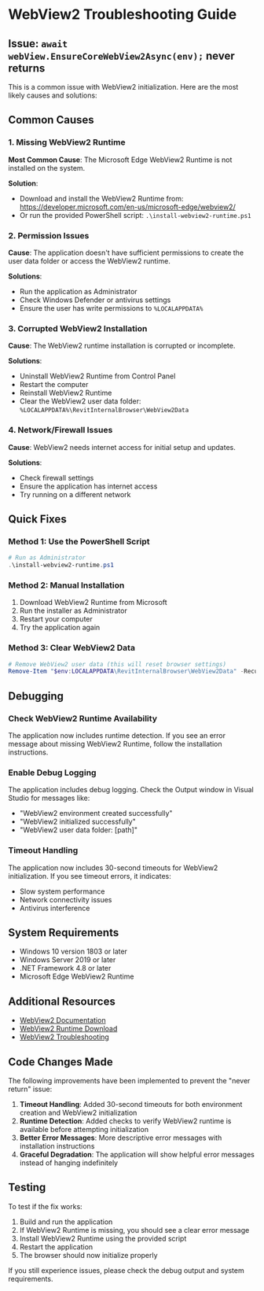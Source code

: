 # WebView2 Troubleshooting Guide

## Issue: `await webView.EnsureCoreWebView2Async(env);` never returns

This is a common issue with WebView2 initialization. Here are the most likely causes and solutions:

## Common Causes

### 1. Missing WebView2 Runtime
**Most Common Cause**: The Microsoft Edge WebView2 Runtime is not installed on the system.

**Solution**: 
- Download and install the WebView2 Runtime from: https://developer.microsoft.com/en-us/microsoft-edge/webview2/
- Or run the provided PowerShell script: `.\install-webview2-runtime.ps1`

### 2. Permission Issues
**Cause**: The application doesn't have sufficient permissions to create the user data folder or access the WebView2 runtime.

**Solutions**:
- Run the application as Administrator
- Check Windows Defender or antivirus settings
- Ensure the user has write permissions to `%LOCALAPPDATA%`

### 3. Corrupted WebView2 Installation
**Cause**: The WebView2 runtime installation is corrupted or incomplete.

**Solutions**:
- Uninstall WebView2 Runtime from Control Panel
- Restart the computer
- Reinstall WebView2 Runtime
- Clear the WebView2 user data folder: `%LOCALAPPDATA%\RevitInternalBrowser\WebView2Data`

### 4. Network/Firewall Issues
**Cause**: WebView2 needs internet access for initial setup and updates.

**Solutions**:
- Check firewall settings
- Ensure the application has internet access
- Try running on a different network

## Quick Fixes

### Method 1: Use the PowerShell Script
```powershell
# Run as Administrator
.\install-webview2-runtime.ps1
```

### Method 2: Manual Installation
1. Download WebView2 Runtime from Microsoft
2. Run the installer as Administrator
3. Restart your computer
4. Try the application again

### Method 3: Clear WebView2 Data
```powershell
# Remove WebView2 user data (this will reset browser settings)
Remove-Item "$env:LOCALAPPDATA\RevitInternalBrowser\WebView2Data" -Recurse -Force
```

## Debugging

### Check WebView2 Runtime Availability
The application now includes runtime detection. If you see an error message about missing WebView2 Runtime, follow the installation instructions.

### Enable Debug Logging
The application includes debug logging. Check the Output window in Visual Studio for messages like:
- "WebView2 environment created successfully"
- "WebView2 initialized successfully"
- "WebView2 user data folder: [path]"

### Timeout Handling
The application now includes 30-second timeouts for WebView2 initialization. If you see timeout errors, it indicates:
- Slow system performance
- Network connectivity issues
- Antivirus interference

## System Requirements

- Windows 10 version 1803 or later
- Windows Server 2019 or later
- .NET Framework 4.8 or later
- Microsoft Edge WebView2 Runtime

## Additional Resources

- [WebView2 Documentation](https://docs.microsoft.com/en-us/microsoft-edge/webview2/)
- [WebView2 Runtime Download](https://developer.microsoft.com/en-us/microsoft-edge/webview2/)
- [WebView2 Troubleshooting](https://docs.microsoft.com/en-us/microsoft-edge/webview2/concepts/troubleshooting)

## Code Changes Made

The following improvements have been implemented to prevent the "never return" issue:

1. **Timeout Handling**: Added 30-second timeouts for both environment creation and WebView2 initialization
2. **Runtime Detection**: Added checks to verify WebView2 runtime is available before attempting initialization
3. **Better Error Messages**: More descriptive error messages with installation instructions
4. **Graceful Degradation**: The application will show helpful error messages instead of hanging indefinitely

## Testing

To test if the fix works:

1. Build and run the application
2. If WebView2 Runtime is missing, you should see a clear error message
3. Install WebView2 Runtime using the provided script
4. Restart the application
5. The browser should now initialize properly

If you still experience issues, please check the debug output and system requirements. 